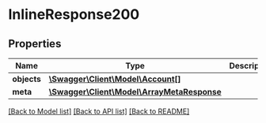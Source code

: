 # InlineResponse200

## Properties
Name | Type | Description | Notes
------------ | ------------- | ------------- | -------------
**objects** | [**\Swagger\Client\Model\Account[]**](Account.md) |  | [optional] 
**meta** | [**\Swagger\Client\Model\ArrayMetaResponse**](ArrayMetaResponse.md) |  | [optional] 

[[Back to Model list]](../README.md#documentation-for-models) [[Back to API list]](../README.md#documentation-for-api-endpoints) [[Back to README]](../README.md)


